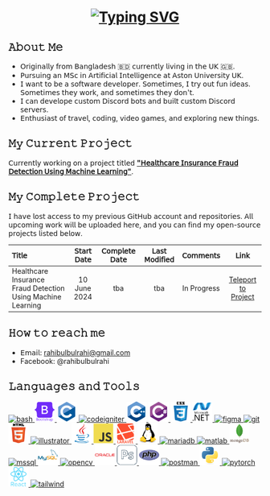 <h1 align="center">
  <a href="https://git.io/typing-svg"><img src="https://readme-typing-svg.demolab.com?font=Lilita+One&size=30&duration=2500&pause=1000&color=1AA0DC&background=FFFFFF00&center=true&vCenter=true&random=false&width=435&lines=Hi+There!;I+am+Rahi+Bulbul.;a+junior+software+developer+;and+yea;welcome+to+my+GitHub+profile." alt="Typing SVG"/>
  </a>
</h1>

## 𝙰𝚋𝚘𝚞𝚝 𝙼𝚎
- 𝖮𝗋𝗂𝗀𝗂𝗇𝖺𝗅𝗅𝗒 𝖿𝗋𝗈𝗆 𝖡𝖺𝗇𝗀𝗅𝖺𝖽𝖾𝗌𝗁 🇧🇩 𝖼𝗎𝗋𝗋𝖾𝗇𝗍𝗅𝗒 𝗅𝗂𝗏𝗂𝗇𝗀 𝗂𝗇 𝗍𝗁𝖾 𝖴𝖪 🇬🇧.
- 𝖯𝗎𝗋𝗌𝗎𝗂𝗇𝗀 𝖺𝗇 𝖬𝖲𝖼 𝗂𝗇 𝖠𝗋𝗍𝗂𝖿𝗂𝖼𝗂𝖺𝗅 𝖨𝗇𝗍𝖾𝗅𝗅𝗂𝗀𝖾𝗇𝖼𝖾 𝖺𝗍 𝖠𝗌𝗍𝗈𝗇 𝖴𝗇𝗂𝗏𝖾𝗋𝗌𝗂𝗍𝗒 𝖴𝖪.
- 𝖨 𝗐𝖺𝗇𝗍 𝗍𝗈 𝖻𝖾 𝖺 𝗌𝗈𝖿𝗍𝗐𝖺𝗋𝖾 𝖽𝖾𝗏𝖾𝗅𝗈𝗉𝖾𝗋. 𝖲𝗈𝗆𝖾𝗍𝗂𝗆𝖾𝗌, 𝖨 𝗍𝗋𝗒 𝗈𝗎𝗍 𝖿𝗎𝗇 𝗂𝖽𝖾𝖺𝗌. 𝖲𝗈𝗆𝖾𝗍𝗂𝗆𝖾𝗌 𝗍𝗁𝖾𝗒 𝗐𝗈𝗋𝗄, 𝖺𝗇𝖽 𝗌𝗈𝗆𝖾𝗍𝗂𝗆𝖾𝗌 𝗍𝗁𝖾𝗒 𝖽𝗈𝗇'𝗍.
- 𝖨 𝖼𝖺𝗇 𝖽𝖾𝗏𝖾𝗅𝗈𝗉𝖾 𝖼𝗎𝗌𝗍𝗈𝗆 𝖣𝗂𝗌𝖼𝗈𝗋𝖽 𝖻𝗈𝗍𝗌 𝖺𝗇𝖽 𝖻𝗎𝗂𝗅𝗍 𝖼𝗎𝗌𝗍𝗈𝗆 𝖣𝗂𝗌𝖼𝗈𝗋𝖽 𝗌𝖾𝗋𝗏𝖾𝗋𝗌.
- 𝖤𝗇𝗍𝗁𝗎𝗌𝗂𝖺𝗌𝗍 𝗈𝖿 𝗍𝗋𝖺𝗏𝖾𝗅, 𝖼𝗈𝖽𝗂𝗇𝗀, 𝗏𝗂𝖽𝖾𝗈 𝗀𝖺𝗆𝖾𝗌, 𝖺𝗇𝖽 𝖾𝗑𝗉𝗅𝗈𝗋𝗂𝗇𝗀 𝗇𝖾𝗐 𝗍𝗁𝗂𝗇𝗀𝗌.

## 𝙼𝚢 𝙲𝚞𝚛𝚛𝚎𝚗𝚝 𝙿𝚛𝚘𝚓𝚎𝚌𝚝
𝖢𝗎𝗋𝗋𝖾𝗇𝗍𝗅𝗒 𝗐𝗈𝗋𝗄𝗂𝗇𝗀 𝗈𝗇 𝖺 𝗉𝗋𝗈𝗃𝖾𝖼𝗍 𝗍𝗂𝗍𝗅𝖾𝖽 <a href="https://github.com/rahibulbul/Healthcare-Insurance-Fraud-Detection-Using-Machine-Learning">**"𝖧𝖾𝖺𝗅𝗍𝗁𝖼𝖺𝗋𝖾 𝖨𝗇𝗌𝗎𝗋𝖺𝗇𝖼𝖾 𝖥𝗋𝖺𝗎𝖽 𝖣𝖾𝗍𝖾𝖼𝗍𝗂𝗈𝗇 𝖴𝗌𝗂𝗇𝗀 𝖬𝖺𝖼𝗁𝗂𝗇𝖾 𝖫𝖾𝖺𝗋𝗇𝗂𝗇𝗀"**</a>.


## 𝙼𝚢 𝙲𝚘𝚖𝚙𝚕𝚎𝚝𝚎 𝙿𝚛𝚘𝚓𝚎𝚌𝚝
𝖨 𝗁𝖺𝗏𝖾 𝗅𝗈𝗌𝗍 𝖺𝖼𝖼𝖾𝗌𝗌 𝗍𝗈 𝗆𝗒 𝗉𝗋𝖾𝗏𝗂𝗈𝗎𝗌 𝖦𝗂𝗍𝖧𝗎𝖻 𝖺𝖼𝖼𝗈𝗎𝗇𝗍 𝖺𝗇𝖽 𝗋𝖾𝗉𝗈𝗌𝗂𝗍𝗈𝗋𝗂𝖾𝗌. 𝖠𝗅𝗅 𝗎𝗉𝖼𝗈𝗆𝗂𝗇𝗀 𝗐𝗈𝗋𝗄 𝗐𝗂𝗅𝗅 𝖻𝖾 𝗎𝗉𝗅𝗈𝖺𝖽𝖾𝖽 𝗁𝖾𝗋𝖾, 𝖺𝗇𝖽 𝗒𝗈𝗎 𝖼𝖺𝗇 𝖿𝗂𝗇𝖽 𝗆𝗒 𝗈𝗉𝖾𝗇-𝗌𝗈𝗎𝗋𝖼𝖾 𝗉𝗋𝗈𝗃𝖾𝖼𝗍𝗌 𝗅𝗂𝗌𝗍𝖾𝖽 𝖻𝖾𝗅𝗈𝗐.

| 𝖳𝗂𝗍𝗅𝖾 | 𝖲𝗍𝖺𝗋𝗍 𝖣𝖺𝗍𝖾 | 𝖢𝗈𝗆𝗉𝗅𝖾𝗍𝖾 𝖣𝖺𝗍𝖾 | 𝖫𝖺𝗌𝗍 𝖬𝗈𝖽𝗂𝖿𝗂𝖾𝖽 | 𝖢𝗈𝗆𝗆𝖾𝗇𝗍𝗌 | 𝖫𝗂𝗇𝗄 |
|:--- |:---: |:---: |:---: |:---: |:---: |
| Healthcare Insurance Fraud Detection Using Machine Learning | 10 June 2024 | tba | tba | In Progress | <a href="https://github.com/rahibulbul/Healthcare-Insurance-Fraud-Detection-Using-Machine-Learning">Teleport to Project</a> |

## 𝙷𝚘𝚠 𝚝𝚘 𝚛𝚎𝚊𝚌𝚑 𝚖𝚎
- 𝖤𝗆𝖺𝗂𝗅: <a href="mailto:rahibulbulrahi@gmail.com">rahibulbulrahi@gmail.com</a>
- Facebook: @rahibulbulrahi


## 𝙻𝚊𝚗𝚐𝚞𝚊𝚐𝚎𝚜 𝚊𝚗𝚍 𝚃𝚘𝚘𝚕𝚜
  <a href="https://www.gnu.org/software/bash/" target="_blank" rel="noreferrer"> <img src="https://www.vectorlogo.zone/logos/gnu_bash/gnu_bash-icon.svg" alt="bash" width="40" height="40"/> </a> 
  <a href="https://getbootstrap.com" target="_blank" rel="noreferrer"> <img src="https://raw.githubusercontent.com/devicons/devicon/master/icons/bootstrap/bootstrap-plain-wordmark.svg" alt="bootstrap" width="40" height="40"/> </a> 
  <a href="https://www.cprogramming.com/" target="_blank" rel="noreferrer"> <img src="https://raw.githubusercontent.com/devicons/devicon/master/icons/c/c-original.svg" alt="c" width="40" height="40"/> </a> 
  <a href="https://codeigniter.com" target="_blank" rel="noreferrer"> <img src="https://cdn.worldvectorlogo.com/logos/codeigniter.svg" alt="codeigniter" width="40" height="40"/> </a> 
  <a href="https://www.w3schools.com/cpp/" target="_blank" rel="noreferrer"> <img src="https://raw.githubusercontent.com/devicons/devicon/master/icons/cplusplus/cplusplus-original.svg" alt="cplusplus" width="40" height="40"/> </a> 
  <a href="https://www.w3schools.com/cs/" target="_blank" rel="noreferrer"> <img src="https://raw.githubusercontent.com/devicons/devicon/master/icons/csharp/csharp-original.svg" alt="csharp" width="40" height="40"/> </a> 
  <a href="https://www.w3schools.com/css/" target="_blank" rel="noreferrer"> <img src="https://raw.githubusercontent.com/devicons/devicon/master/icons/css3/css3-original-wordmark.svg" alt="css3" width="40" height="40"/> </a> 
  <a href="https://dotnet.microsoft.com/" target="_blank" rel="noreferrer"> <img src="https://raw.githubusercontent.com/devicons/devicon/master/icons/dot-net/dot-net-original-wordmark.svg" alt="dotnet" width="40" height="40"/> </a> 
  <a href="https://www.figma.com/" target="_blank" rel="noreferrer"> <img src="https://www.vectorlogo.zone/logos/figma/figma-icon.svg" alt="figma" width="40" height="40"/> </a> 
  <a href="https://git-scm.com/" target="_blank" rel="noreferrer"> <img src="https://www.vectorlogo.zone/logos/git-scm/git-scm-icon.svg" alt="git" width="40" height="40"/> </a> 
  <a href="https://www.w3.org/html/" target="_blank" rel="noreferrer"> <img src="https://raw.githubusercontent.com/devicons/devicon/master/icons/html5/html5-original-wordmark.svg" alt="html5" width="40" height="40"/> </a> 
  <a href="https://www.adobe.com/in/products/illustrator.html" target="_blank" rel="noreferrer"> <img src="https://www.vectorlogo.zone/logos/adobe_illustrator/adobe_illustrator-icon.svg" alt="illustrator" width="40" height="40"/> </a> 
  <a href="https://www.java.com" target="_blank" rel="noreferrer"> <img src="https://raw.githubusercontent.com/devicons/devicon/master/icons/java/java-original.svg" alt="java" width="40" height="40"/> </a> 
  <a href="https://developer.mozilla.org/en-US/docs/Web/JavaScript" target="_blank" rel="noreferrer"> <img src="https://raw.githubusercontent.com/devicons/devicon/master/icons/javascript/javascript-original.svg" alt="javascript" width="40" height="40"/> </a> 
  <a href="https://laravel.com/" target="_blank" rel="noreferrer"> <img src="https://raw.githubusercontent.com/devicons/devicon/master/icons/laravel/laravel-plain-wordmark.svg" alt="laravel" width="40" height="40"/> </a> 
  <a href="https://www.linux.org/" target="_blank" rel="noreferrer"> <img src="https://raw.githubusercontent.com/devicons/devicon/master/icons/linux/linux-original.svg" alt="linux" width="40" height="40"/> </a> 
  <a href="https://mariadb.org/" target="_blank" rel="noreferrer"> <img src="https://www.vectorlogo.zone/logos/mariadb/mariadb-icon.svg" alt="mariadb" width="40" height="40"/> </a> 
  <a href="https://www.mathworks.com/" target="_blank" rel="noreferrer"> <img src="https://upload.wikimedia.org/wikipedia/commons/2/21/Matlab_Logo.png" alt="matlab" width="40" height="40"/> </a> 
  <a href="https://www.mongodb.com/" target="_blank" rel="noreferrer"> <img src="https://raw.githubusercontent.com/devicons/devicon/master/icons/mongodb/mongodb-original-wordmark.svg" alt="mongodb" width="40" height="40"/> </a> 
  <a href="https://www.microsoft.com/en-us/sql-server" target="_blank" rel="noreferrer"> <img src="https://www.svgrepo.com/show/303229/microsoft-sql-server-logo.svg" alt="mssql" width="40" height="40"/> </a> 
  <a href="https://www.mysql.com/" target="_blank" rel="noreferrer"> <img src="https://raw.githubusercontent.com/devicons/devicon/master/icons/mysql/mysql-original-wordmark.svg" alt="mysql" width="40" height="40"/> </a> 
  <a href="https://opencv.org/" target="_blank" rel="noreferrer"> <img src="https://www.vectorlogo.zone/logos/opencv/opencv-icon.svg" alt="opencv" width="40" height="40"/> </a> 
  <a href="https://www.oracle.com/" target="_blank" rel="noreferrer"> <img src="https://raw.githubusercontent.com/devicons/devicon/master/icons/oracle/oracle-original.svg" alt="oracle" width="40" height="40"/> </a> 
  <a href="https://www.photoshop.com/en" target="_blank" rel="noreferrer"> <img src="https://raw.githubusercontent.com/devicons/devicon/master/icons/photoshop/photoshop-line.svg" alt="photoshop" width="40" height="40"/> </a> 
  <a href="https://www.php.net" target="_blank" rel="noreferrer"> <img src="https://raw.githubusercontent.com/devicons/devicon/master/icons/php/php-original.svg" alt="php" width="40" height="40"/> </a> <a href="https://postman.com" target="_blank" rel="noreferrer"> <img src="https://www.vectorlogo.zone/logos/getpostman/getpostman-icon.svg" alt="postman" width="40" height="40"/> </a> 
  <a href="https://www.python.org" target="_blank" rel="noreferrer"> <img src="https://raw.githubusercontent.com/devicons/devicon/master/icons/python/python-original.svg" alt="python" width="40" height="40"/> </a> 
  <a href="https://pytorch.org/" target="_blank" rel="noreferrer"> <img src="https://www.vectorlogo.zone/logos/pytorch/pytorch-icon.svg" alt="pytorch" width="40" height="40"/> </a> 
  <a href="https://reactjs.org/" target="_blank" rel="noreferrer"> <img src="https://raw.githubusercontent.com/devicons/devicon/master/icons/react/react-original-wordmark.svg" alt="react" width="40" height="40"/> </a> 
  <a href="https://tailwindcss.com/" target="_blank" rel="noreferrer"> <img src="https://www.vectorlogo.zone/logos/tailwindcss/tailwindcss-icon.svg" alt="tailwind" width="40" height="40"/> </a>
